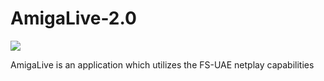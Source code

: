 # AmigaLive-2.0
![](https://github.com/ztronzo/AmigaLive-2.0/workflows/.NET%20Core/badge.svg)

AmigaLive is an application which utilizes the FS-UAE netplay capabilities
